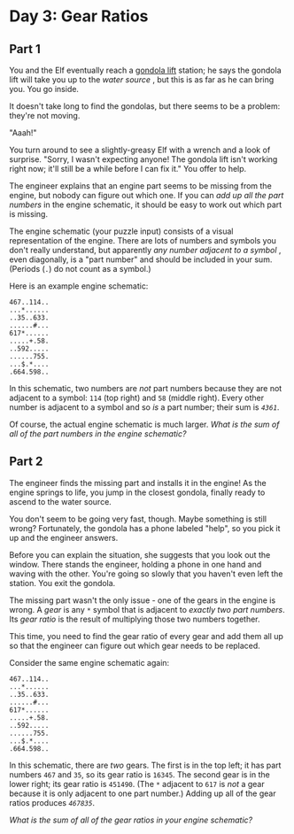 # Day 3: Gear Ratios


## Part 1
You and the Elf eventually reach a [gondola
lift](https://en.wikipedia.org/wiki/Gondola_lift) station; he says the gondola
lift will take you up to the _water source_ , but this is as far as he can
bring you. You go inside.

It doesn't take long to find the gondolas, but there seems to be a problem:
they're not moving.

"Aaah!"

You turn around to see a slightly-greasy Elf with a wrench and a look of
surprise. "Sorry, I wasn't expecting anyone! The gondola lift isn't working
right now; it'll still be a while before I can fix it." You offer to help.

The engineer explains that an engine part seems to be missing from the engine,
but nobody can figure out which one. If you can _add up all the part numbers_
in the engine schematic, it should be easy to work out which part is missing.

The engine schematic (your puzzle input) consists of a visual representation
of the engine. There are lots of numbers and symbols you don't really
understand, but apparently _any number adjacent to a symbol_ , even
diagonally, is a "part number" and should be included in your sum. (Periods
(`.`) do not count as a symbol.)

Here is an example engine schematic:

    
    
    467..114..
    ...*......
    ..35..633.
    ......#...
    617*......
    .....+.58.
    ..592.....
    ......755.
    ...$.*....
    .664.598..
    

In this schematic, two numbers are _not_ part numbers because they are not
adjacent to a symbol: `114` (top right) and `58` (middle right). Every other
number is adjacent to a symbol and so _is_ a part number; their sum is
_`4361`_.

Of course, the actual engine schematic is much larger. _What is the sum of all
of the part numbers in the engine schematic?_




## Part 2


The engineer finds the missing part and installs it in the engine! As the
engine springs to life, you jump in the closest gondola, finally ready to
ascend to the water source.

You don't seem to be going very fast, though. Maybe something is still wrong?
Fortunately, the gondola has a phone labeled "help", so you pick it up and the
engineer answers.

Before you can explain the situation, she suggests that you look out the
window. There stands the engineer, holding a phone in one hand and waving with
the other. You're going so slowly that you haven't even left the station. You
exit the gondola.

The missing part wasn't the only issue - one of the gears in the engine is
wrong. A _gear_ is any `*` symbol that is adjacent to _exactly two part
numbers_. Its _gear ratio_ is the result of multiplying those two numbers
together.

This time, you need to find the gear ratio of every gear and add them all up
so that the engineer can figure out which gear needs to be replaced.

Consider the same engine schematic again:

    
    
    467..114..
    ...*......
    ..35..633.
    ......#...
    617*......
    .....+.58.
    ..592.....
    ......755.
    ...$.*....
    .664.598..
    

In this schematic, there are _two_ gears. The first is in the top left; it has
part numbers `467` and `35`, so its gear ratio is `16345`. The second gear is
in the lower right; its gear ratio is `451490`. (The `*` adjacent to `617` is
_not_ a gear because it is only adjacent to one part number.) Adding up all of
the gear ratios produces _`467835`_.

_What is the sum of all of the gear ratios in your engine schematic?_


